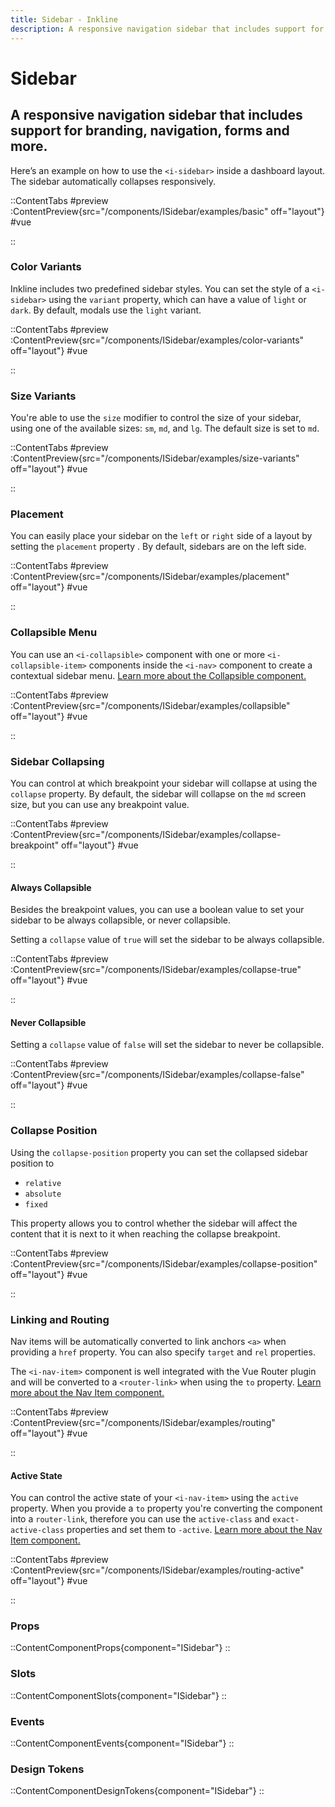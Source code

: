 ```yaml
---
title: Sidebar - Inkline
description: A responsive navigation sidebar that includes support for branding, navigation, forms and more.
---
```


# Sidebar
## A responsive navigation sidebar that includes support for branding, navigation, forms and more.

Here’s an example on how to use the `<i-sidebar>` inside a dashboard layout. The sidebar automatically collapses responsively.

::ContentTabs
#preview
:ContentPreview{src="/components/ISidebar/examples/basic" off="layout"}
#vue
<!-- Autodocs{src="@inkline/inkline/components/ISidebar/examples/basic.vue" lang="vue"} -->
::

### Color Variants
Inkline includes two predefined sidebar styles. You can set the style of a `<i-sidebar>` using the `variant` property, which can have a value of `light` or `dark`. By default, modals use the `light` variant.

::ContentTabs
#preview
:ContentPreview{src="/components/ISidebar/examples/color-variants" off="layout"}
#vue
<!-- Autodocs{src="@inkline/inkline/components/ISidebar/examples/color-variants.vue" lang="vue"} -->
::

### Size Variants
You're able to use the `size` modifier to control the size of your sidebar, using one of the available sizes: `sm`, `md`, and `lg`. 
The default size is set to `md`.

::ContentTabs
#preview
:ContentPreview{src="/components/ISidebar/examples/size-variants" off="layout"}
#vue
<!-- Autodocs{src="@inkline/inkline/components/ISidebar/examples/size-variants.vue" lang="vue"} -->
::

### Placement
You can easily place your sidebar on the `left` or `right` side of a layout by setting the `placement` property . By default, sidebars are on the left side.

::ContentTabs
#preview
:ContentPreview{src="/components/ISidebar/examples/placement" off="layout"}
#vue
<!-- Autodocs{src="@inkline/inkline/components/ISidebar/examples/placement.vue" lang="vue"} -->
::

### Collapsible Menu
You can use an `<i-collapsible>` component with one or more `<i-collapsible-item>` components inside the `<i-nav>` component to create a contextual sidebar menu. [Learn more about the Collapsible component.](/docs/components/collapsible)

::ContentTabs
#preview
:ContentPreview{src="/components/ISidebar/examples/collapsible" off="layout"}
#vue
<!-- Autodocs{src="@inkline/inkline/components/ISidebar/examples/collapsible.vue" lang="vue"} -->
::

### Sidebar Collapsing
You can control at which breakpoint your sidebar will collapse at using the `collapse` property. By default, the sidebar will collapse on the `md` screen size, but you can use any breakpoint value.

::ContentTabs
#preview
:ContentPreview{src="/components/ISidebar/examples/collapse-breakpoint" off="layout"}
#vue
<!-- Autodocs{src="@inkline/inkline/components/ISidebar/examples/collapse-breakpoint.vue" lang="vue"} -->
::

#### Always Collapsible
Besides the breakpoint values, you can use a boolean value to set your sidebar to be always collapsible, or never collapsible.

Setting a `collapse` value of `true` will set the sidebar to be always collapsible.

::ContentTabs
#preview
:ContentPreview{src="/components/ISidebar/examples/collapse-true" off="layout"}
#vue
<!-- Autodocs{src="@inkline/inkline/components/ISidebar/examples/collapse-true.vue" lang="vue"} -->
::

#### Never Collapsible
Setting a `collapse` value of `false` will set the sidebar to never be collapsible.

::ContentTabs
#preview
:ContentPreview{src="/components/ISidebar/examples/collapse-false" off="layout"}
#vue
<!-- Autodocs{src="@inkline/inkline/components/ISidebar/examples/collapse-false.vue" lang="vue"} -->
::

### Collapse Position
Using the `collapse-position` property you can set the collapsed sidebar position to 
- `relative`
- `absolute`
- `fixed`

This property allows you to control whether the sidebar will affect the content that it is next to it when reaching the collapse breakpoint.

::ContentTabs
#preview
:ContentPreview{src="/components/ISidebar/examples/collapse-position" off="layout"}
#vue
<!-- Autodocs{src="@inkline/inkline/components/ISidebar/examples/collapse-position.vue" lang="vue"} -->
::

### Linking and Routing
Nav items will be automatically converted to link anchors `<a>` when providing a `href` property. You can also specify `target` and `rel` properties.

The `<i-nav-item>` component is well integrated with the Vue Router plugin and will be converted to a `<router-link>` when using the `to` property. [Learn more about the Nav Item component.](/docs/components/nav)

::ContentTabs
#preview
:ContentPreview{src="/components/ISidebar/examples/routing" off="layout"}
#vue
<!-- Autodocs{src="@inkline/inkline/components/ISidebar/examples/routing.vue" lang="vue"} -->
::

#### Active State
You can control the active state of your `<i-nav-item>` using the `active` property. When you provide a `to` property you're converting the component into a `router-link`, therefore you can use the `active-class` and `exact-active-class` properties and set them to `-active`. [Learn more about the Nav Item component.](/docs/components/nav)

::ContentTabs
#preview
:ContentPreview{src="/components/ISidebar/examples/routing-active" off="layout"}
#vue
<!-- Autodocs{src="@inkline/inkline/components/ISidebar/examples/routing-active.vue" lang="vue"} -->
::


### Props
::ContentComponentProps{component="ISidebar"}
::

### Slots
::ContentComponentSlots{component="ISidebar"}
::

### Events
::ContentComponentEvents{component="ISidebar"}
::

### Design Tokens
::ContentComponentDesignTokens{component="ISidebar"}
::
